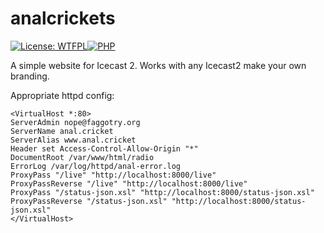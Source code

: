 # analcrickets
[![License: WTFPL](https://img.shields.io/badge/License-WTFPL-brightgreen.svg)](http://www.wtfpl.net/about/)[![PHP](https://img.shields.io/badge/Made%20with-php-9cf)](https://php.net/)

A simple website for Icecast 2. Works with any Icecast2 make your own branding.

Appropriate httpd config:

	<VirtualHost *:80>
	ServerAdmin nope@faggotry.org
	ServerName anal.cricket
	ServerAlias www.anal.cricket
	Header set Access-Control-Allow-Origin "*"
	DocumentRoot /var/www/html/radio
	ErrorLog /var/log/httpd/anal-error.log
	ProxyPass "/live" "http://localhost:8000/live"
	ProxyPassReverse "/live" "http://localhost:8000/live"
	ProxyPass "/status-json.xsl" "http://localhost:8000/status-json.xsl"
	ProxyPassReverse "/status-json.xsl" "http://localhost:8000/status-json.xsl"
	</VirtualHost>